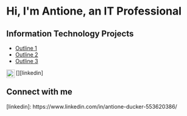 <h1>Hi, I'm Antione, an <a >IT Professional</a></h1>

<h2> Information Technology Projects </h2>

  - [Outline 1](https://github.com/Antione18/Outline1)
  - [Outline 2](https://github.com/Antione18/Outline2)
  - [Outline 3](https://github.com/Antione18/Outline3)

[<img align="left" alt="Josh | LinkedIn" width="22px" src="https://cdn.jsdelivr.net/npm/simple-icons@v3/icons/linkedin.svg" />][linkedin]

<h2> Connect with me </h2> 
[linkedin]: https://www.linkedin.com/in/antione-ducker-553620386/
